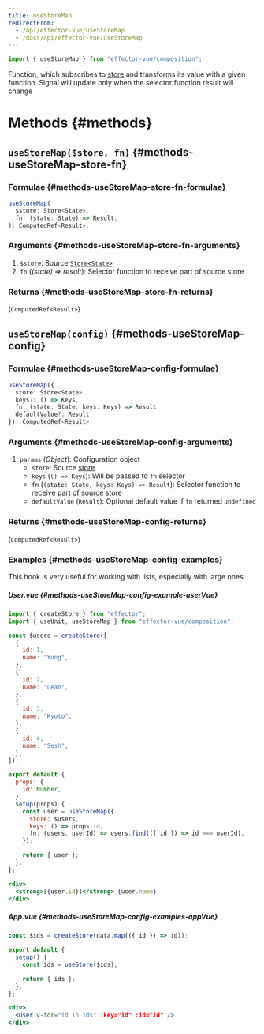 ```yaml
---
title: useStoreMap
redirectFrom:
  - /api/effector-vue/useStoreMap
  - /docs/api/effector-vue/useStoreMap
---
```


```ts
import { useStoreMap } from "effector-vue/composition";
```

Function, which subscribes to [store](/en/api/effector/Store) and transforms its value with a given function. Signal will update only when the selector function result will change

# Methods {#methods}

## `useStoreMap($store, fn)` {#methods-useStoreMap-store-fn}

### Formulae {#methods-useStoreMap-store-fn-formulae}

```ts
useStoreMap(
  $store: Store<State>,
  fn: (state: State) => Result,
): ComputedRef<Result>;
```

### Arguments {#methods-useStoreMap-store-fn-arguments}

1. `$store`: Source [`Store<State>`](/en/api/effector/Store)
2. `fn` (_(state) => result_): Selector function to receive part of source store

### Returns {#methods-useStoreMap-store-fn-returns}

(`ComputedRef<Result>`)

## `useStoreMap(config)` {#methods-useStoreMap-config}

### Formulae {#methods-useStoreMap-config-formulae}

```ts
useStoreMap({
  store: Store<State>,
  keys?: () => Keys,
  fn: (state: State, keys: Keys) => Result,
  defaultValue?: Result,
}): ComputedRef<Result>;
```

### Arguments {#methods-useStoreMap-config-arguments}

1. `params` (_Object_): Configuration object
   - `store`: Source [store](/en/api/effector/Store)
   - `keys` (`() => Keys`): Will be passed to `fn` selector
   - `fn` (`(state: State, keys: Keys) => Result`): Selector function to receive part of source store
   - `defaultValue` (`Result`): Optional default value if `fn` returned `undefined`

### Returns {#methods-useStoreMap-config-returns}

(`ComputedRef<Result>`)

### Examples {#methods-useStoreMap-config-examples}

This hook is very useful for working with lists, especially with large ones

##### User.vue {#methods-useStoreMap-config-example-userVue}

```js
import { createStore } from "effector";
import { useUnit, useStoreMap } from "effector-vue/composition";

const $users = createStore([
  {
    id: 1,
    name: "Yung",
  },
  {
    id: 2,
    name: "Lean",
  },
  {
    id: 3,
    name: "Kyoto",
  },
  {
    id: 4,
    name: "Sesh",
  },
]);

export default {
  props: {
    id: Number,
  },
  setup(props) {
    const user = useStoreMap({
      store: $users,
      keys: () => props.id,
      fn: (users, userId) => users.find(({ id }) => id === userId),
    });

    return { user };
  },
};
```

```jsx
<div>
  <strong>[{user.id}]</strong> {user.name}
</div>
```

##### App.vue {#methods-useStoreMap-config-examples-appVue}

```js
const $ids = createStore(data.map(({ id }) => id));

export default {
  setup() {
    const ids = useStore($ids);

    return { ids };
  },
};
```

```jsx
<div>
  <User v-for="id in ids" :key="id" :id="id" />
</div>
```
